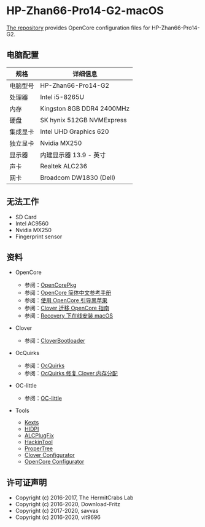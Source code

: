 # HP-Zhan66-Pro14-G2-macOS

[The repository](https://github.com/chiccheung/HP-Zhan66-Pro14-G2-macOS) provides OpenCore configuration files for HP-Zhan66-Pro14-G2. 

## 电脑配置

| 规格      | 详细信息 |
| -------- | ------- |
| 电脑型号 | HP-Zhan66-Pro14-G2 |
| 处理器 | Intel i5-8265U |
| 内存     | Kingston 8GB DDR4 2400MHz |
| 硬盘     | SK hynix 512GB NVMExpress |
| 集成显卡 | Intel UHD Graphics 620 |
| 独立显卡 | Nvidia MX250 |
| 显示器   | 内建显示器 13.9 - 英寸 |
| 声卡     | Realtek ALC236 |
| 网卡     | Broadcom DW1830 (Dell) |


## 无法工作

- SD Card
- Intel AC9560
- Nvidia MX250
- Fingerprint sensor

## 资料

-  OpenCore
   - 参阅：[OpenCorePkg](https://github.com/acidanthera/OpenCorePkg)
   - 参阅：[OpenCore 简体中文参考手册](https://oc.skk.moe/)
   - 参阅：[使用 OpenCore 引导黑苹果](https://blog.xjn819.com/?p=543)
   - 参阅：[Clover 迁移 OpenCore 指南](https://blog.skk.moe/post/from-clover-to-opencore/)
   - 参阅：[Recovery 下在线安装 macOS](https://github.com/cattyhouse/oc-guide/blob/master/oc-dmg-install.md)

-  Clover
   - 参阅：[CloverBootloader](https://github.com/CloverHackyColor/CloverBootloader)

-  OcQuirks
   - 参阅：[OcQuirks](https://github.com/ReddestDream/OcQuirks)
   - 参阅：[OcQuirks 修复 Clover 内存分配](https://blog.skk.moe/post/time-to-use-ocquirks/)

-  OC-little
   - 参阅：[OC-little](https://github.com/daliansky/OC-little)

-  Tools
   - [Kexts](https://kext.skk.moe/)
   - [HIDPI](https://github.com/xzhih/one-key-hidpi/blob/master/README-zh.md)
   - [ALCPlugFix](https://github.com/chiccheung/HP-Zhan66-Pro14-G2-macOS/ALCPlugFix)
   - [HackinTool](https://kext.skk.moe/Software/HackinTool/)
   - [ProperTree](https://github.com/corpnewt/ProperTree)
   - [Clover Configurator](https://mackie100projects.altervista.org/download-clover-configurator/)
   - [OpenCore Configurator](https://mackie100projects.altervista.org/download-opencore-configurator/)
   
## 许可证声明

- Copyright (c) 2016-2017, The HermitCrabs Lab
- Copyright (c) 2016-2020, Download-Fritz
- Copyright (c) 2017-2020, savvas
- Copyright (c) 2016-2020, vit9696
